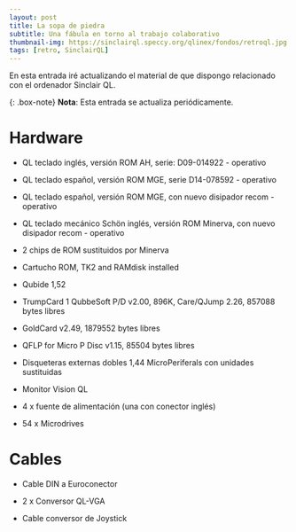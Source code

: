 ```yaml
---
layout: post
title: La sopa de piedra
subtitle: Una fábula en torno al trabajo colaborativo
thumbnail-img: https://sinclairql.speccy.org/qlinex/fondos/retroql.jpg
tags: [retro, SinclairQL]
---
```

En esta entrada iré actualizando el material de que dispongo relacionado con el ordenador Sinclair QL.

{: .box-note}
**Nota**: Esta entrada se actualiza periódicamente.

# Hardware

- QL teclado inglés, versión ROM AH, serie: D09-014922 - operativo

- QL teclado español, versión ROM MGE, serie D14-078592 - operativo

- QL teclado español, versión ROM MGE, con nuevo disipador recom - operativo

- QL teclado mecánico Schön inglés, versión ROM Minerva, con nuevo disipador recom - operativo

- 2 chips de ROM sustituidos por Minerva

- Cartucho ROM, TK2 and RAMdisk installed

- Qubide 1,52

- TrumpCard 1 QubbeSoft P/D v2.00, 896K, Care/QJump 2.26, 857088 bytes libres

- GoldCard v2.49, 1879552 bytes libres

- QFLP for Micro P Disc v1.15, 85504 bytes libres

- Disqueteras externas dobles 1,44 MicroPeriferals con unidades sustituidas

- Monitor Vision QL

- 4 x fuente de alimentación (una con conector inglés)

- 54 x Microdrives

# Cables

- Cable DIN a Euroconector

- 2 x Conversor QL-VGA

- Cable conversor de Joystick






